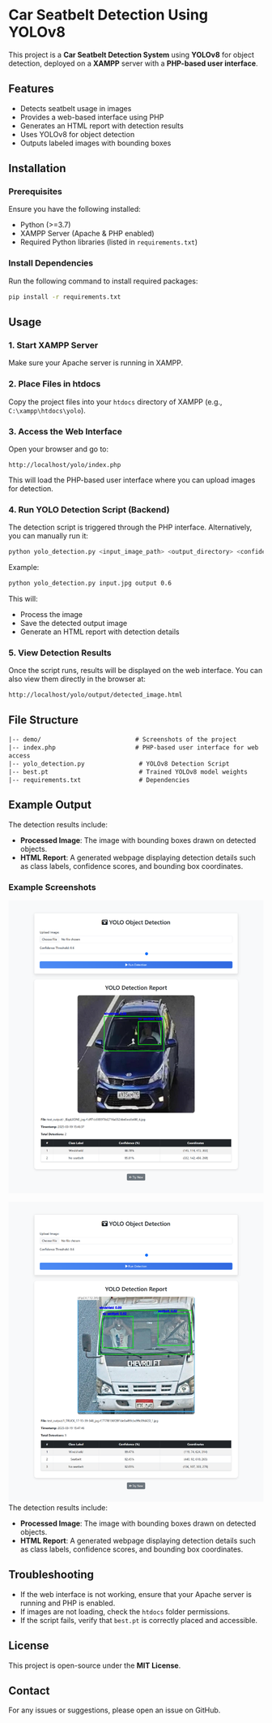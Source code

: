 # Car Seatbelt Detection Using YOLOv8

This project is a **Car Seatbelt Detection System** using **YOLOv8** for object detection, deployed on a **XAMPP** server with a **PHP-based user interface**.

## Features
- Detects seatbelt usage in images
- Provides a web-based interface using PHP
- Generates an HTML report with detection results
- Uses YOLOv8 for object detection
- Outputs labeled images with bounding boxes

## Installation
### Prerequisites
Ensure you have the following installed:
- Python (>=3.7)
- XAMPP Server (Apache & PHP enabled)
- Required Python libraries (listed in `requirements.txt`)

### Install Dependencies
Run the following command to install required packages:
```bash
pip install -r requirements.txt
```

## Usage
### 1. Start XAMPP Server
Make sure your Apache server is running in XAMPP.

### 2. Place Files in htdocs
Copy the project files into your `htdocs` directory of XAMPP (e.g., `C:\xampp\htdocs\yolo`).

### 3. Access the Web Interface
Open your browser and go to:
```
http://localhost/yolo/index.php
```
This will load the PHP-based user interface where you can upload images for detection.

### 4. Run YOLO Detection Script (Backend)
The detection script is triggered through the PHP interface. Alternatively, you can manually run it:
```bash
python yolo_detection.py <input_image_path> <output_directory> <confidence_threshold>
```
Example:
```bash
python yolo_detection.py input.jpg output 0.6
```
This will:
- Process the image
- Save the detected output image
- Generate an HTML report with detection details

### 5. View Detection Results
Once the script runs, results will be displayed on the web interface. You can also view them directly in the browser at:
```
http://localhost/yolo/output/detected_image.html
```

## File Structure
```
|-- demo/                          # Screenshots of the project
|-- index.php                      # PHP-based user interface for web access
|-- yolo_detection.py               # YOLOv8 Detection Script
|-- best.pt                         # Trained YOLOv8 model weights
|-- requirements.txt                # Dependencies
```

## Example Output
The detection results include:
- **Processed Image**: The image with bounding boxes drawn on detected objects.
- **HTML Report**: A generated webpage displaying detection details such as class labels, confidence scores, and bounding box coordinates.

### Example Screenshots
![Detection Example 1](https://github.com/QAshan2021/car-seatbelt-detection-using-yolov8/blob/main/demo/screencapture-localhost-yolo-2025-03-19-15_46_44.png)

![Detection Example 2](https://github.com/QAshan2021/car-seatbelt-detection-using-yolov8/blob/main/demo/screencapture-localhost-yolo-2025-03-19-15_47_56.png)
The detection results include:
- **Processed Image**: The image with bounding boxes drawn on detected objects.
- **HTML Report**: A generated webpage displaying detection details such as class labels, confidence scores, and bounding box coordinates.

## Troubleshooting
- If the web interface is not working, ensure that your Apache server is running and PHP is enabled.
- If images are not loading, check the `htdocs` folder permissions.
- If the script fails, verify that `best.pt` is correctly placed and accessible.

## License
This project is open-source under the **MIT License**.

## Contact
For any issues or suggestions, please open an issue on GitHub.

